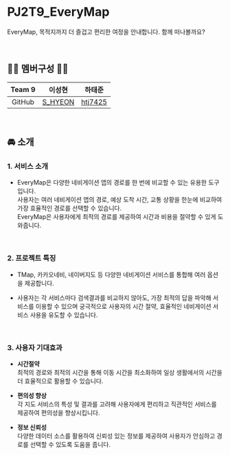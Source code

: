 # PJ2T9_EveryMap
EveryMap, 목적지까지 더 즐겁고 편리한 여정을 안내합니다. 함께 떠나볼까요?

<br>

## 🧑‍💻 멤버구성 👨‍💻
|Team 9|이성현|하태준|
| :---: | :---: | :---: |
|GitHub| [S_HYEON](https://github.com/zxl3651)|  [htj7425](https://github.com/htj7425)  |

<br>

## 🚘 소개
### 1. 서비스 소개

* EveryMap은 다양한 네비게이션 앱의 경로를 한 번에 비교할 수 있는 유용한 도구입니다.<br>사용자는 여러 네비게이션 앱의 경로, 예상 도착 시간, 교통 상황을 한눈에 비교하여 가장 효율적인 경로를 선택할 수 있습니다.<br>EveryMap은 사용자에게 최적의 경로를 제공하여 시간과 비용을 절약할 수 있게 도와줍니다.

<br>

### 2. 프로젝트 특징

* TMap, 카카오네비, 네이버지도 등 다양한 네비게이션 서비스를 통합해 여러 옵션을 제공합니다.

* 사용자는 각 서비스마다 검색결과를 비교하지 않아도, 가장 최적의 답을 파악해 서비스를 이용할 수 있으며 궁극적으로 사용자의 시간 절약, 효율적인 네비게이션 서비스 사용을 유도할 수 있습니다.

<br>

### 3. 사용자 기대효과

* __시간절약__<br>
   최적의 경로와 최적의 시간을 통해 이동 시간을 최소화하여 일상 생활에서의 시간을 더 효율적으로 활용할 수 있습니다.
   
* __편의성 향상__<br>
   각 지도 서비스의 특성 및 결과를 고려해 사용자에게 편리하고 직관적인 서비스를 제공하여 편의성을 향상시킵니다.
   
* __정보 신뢰성__<br>
   다양한 데이터 소스를 활용하여 신뢰성 있는 정보를 제공하여 사용자가 안심하고 경로를 선택할 수 있도록 도움을 줍니다.



